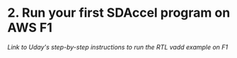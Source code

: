 # 2. Run your first SDAccel program on AWS F1

*Link to Uday's step-by-step instructions to run the RTL vadd example on F1*
